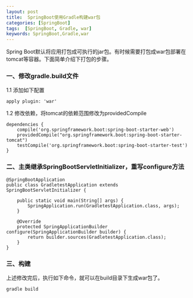 ```yaml
---
layout: post
title:  SpringBoot使用Gradle构建war包
categories: [SpringBoot]
tags:  [SpringBoot, Gradle, war]
keywords: SpringBoot,Gradle,war
---
```



Spring Boot默认将应用打包成可执行的jar包。有时候需要打包成war包部署在tomcat等容器。下面简单介绍下打包的步骤。




### 一、修改gradle.build文件

1.1 添加如下配置

```
apply plugin: 'war'  
```

1.2 修改依赖，将tomcat的依赖范围修改为providedCompile

```
dependencies {  
    compile('org.springframework.boot:spring-boot-starter-web')  
    providedCompile("org.springframework.boot:spring-boot-starter-tomcat")  
    testCompile('org.springframework.boot:spring-boot-starter-test')  
}  
```

### 二、主类继承SpringBootServletInitializer，重写configure方法

```
@SpringBootApplication  
public class GradletestApplication extends SpringBootServletInitializer {  
  
    public static void main(String[] args) {  
        SpringApplication.run(GradletestApplication.class, args);  
    }  
  
    @Override  
    protected SpringApplicationBuilder configure(SpringApplicationBuilder builder) {  
        return builder.sources(GradletestApplication.class);  
    }  
}  
```

### 三、构建
上述修改完后，执行如下命令，就可以在build目录下生成war包了。


```
gradle build  
```